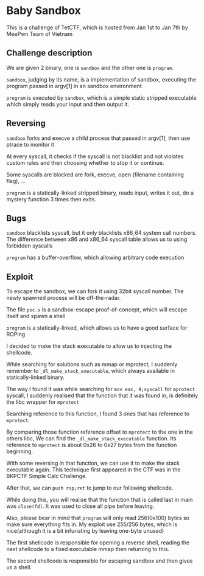 # Baby Sandbox

This is a challenge of TetCTF, which is hosted from Jan 1st to Jan 7th by MeePwn Team of Vietnam

## Challenge description

We are given 2 binary, one is `sandbox` and the other one is `program`.

`sandbox`, judging by its name, is a implementation of sandbox, executing the program passed in argv[1] in an sandbox environment.

`program` is executed by `sandbox`, which is a simple static stripped executable which simply reads your input and then output it.

## Reversing

`sandbox` forks and execve a child process that passed in argv[1], then use ptrace to monitor it

At every syscall, it checks if the syscall is not blacklist and not violates custom rules and then choosing whether to stop it or continue.

Some syscalls are blocked are fork, execve, open (filename containing flag), ...

`program` is a statically-linked stripped binary, reads input, writes it out, do a mystery function 3 times then exits.

## Bugs

`sandbox` blacklists syscall, but it only blacklists x86_64 system call numbers. 
The difference between x86 and x86_64 syscall table allows us to using forbidden syscalls

`program` has a buffer-overflow, which allowing arbitrary code execution

## Exploit

To escape the sandbox, we can fork it using 32bit syscall number. The newly spawned process will be off-the-radar.

The file `poc.s` is a sandbox-escape proof-of-concept, which will escape itself and spawn a shell

`program` is a statically-linked, which allows us to have a good surface for ROPing

I decided to make the stack executable to allow us to injecting the shellcode.

While searching for solutions such as mmap or mprotect, I suddenly remember to `_dl_make_stack_executable`,
which always available in statically-linked binary.

The way I found it was while searching for `mov eax, 9;syscall` for `mprotect` syscall, 
I suddenly realised that the function that it was found in, is definitely the libc wrapper for `mprotect`

Searching reference to this function, I found 3 ones that has reference to `mprotect`.

By comparing those function reference offset to `mprotect` to the one in the others libc, 
We can find the `_dl_make_stack_executable` function. Its reference to `mprotect` is about 0x26 to 0x27 bytes from the function beginning.

With some reversing in that function, we can use it to make the stack executable again.
This technique first appeared in the CTF was in the BKPCTF Simple Calc Challenge.

After that, we can `push rsp;ret` to jump to our following shellcode.

While doing this, you will realise that the function that is called last in main was `close(fd)`.
It was used to close all pipe before leaving.

Also, please bear in mind that `program` will only read 256(0x100) bytes so make sure everything fits in.
My exploit use 255/256 bytes, which is nice(although it is a bit infuriating by leaving one-byte unused)

The first shellcode is responsible for opening a reverse shell, reading the next shellcode to a fixed executable mmap then returning to this.

The second shellcode is responsible for escaping sandbox and then gives us a shell.


